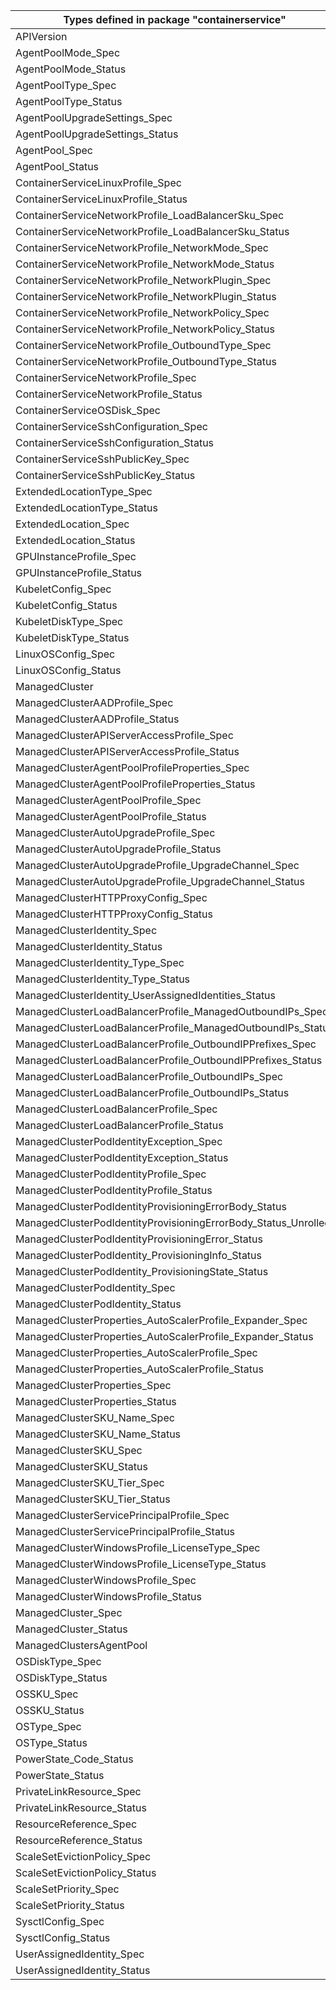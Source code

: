 | Types defined in package "containerservice"                    | v1alpha1api20210501 |
|----------------------------------------------------------------|---------------------|
| APIVersion                                                     | v1alpha1api20210501 |
| AgentPoolMode_Spec                                             | v1alpha1api20210501 |
| AgentPoolMode_Status                                           | v1alpha1api20210501 |
| AgentPoolType_Spec                                             | v1alpha1api20210501 |
| AgentPoolType_Status                                           | v1alpha1api20210501 |
| AgentPoolUpgradeSettings_Spec                                  | v1alpha1api20210501 |
| AgentPoolUpgradeSettings_Status                                | v1alpha1api20210501 |
| AgentPool_Spec                                                 | v1alpha1api20210501 |
| AgentPool_Status                                               | v1alpha1api20210501 |
| ContainerServiceLinuxProfile_Spec                              | v1alpha1api20210501 |
| ContainerServiceLinuxProfile_Status                            | v1alpha1api20210501 |
| ContainerServiceNetworkProfile_LoadBalancerSku_Spec            | v1alpha1api20210501 |
| ContainerServiceNetworkProfile_LoadBalancerSku_Status          | v1alpha1api20210501 |
| ContainerServiceNetworkProfile_NetworkMode_Spec                | v1alpha1api20210501 |
| ContainerServiceNetworkProfile_NetworkMode_Status              | v1alpha1api20210501 |
| ContainerServiceNetworkProfile_NetworkPlugin_Spec              | v1alpha1api20210501 |
| ContainerServiceNetworkProfile_NetworkPlugin_Status            | v1alpha1api20210501 |
| ContainerServiceNetworkProfile_NetworkPolicy_Spec              | v1alpha1api20210501 |
| ContainerServiceNetworkProfile_NetworkPolicy_Status            | v1alpha1api20210501 |
| ContainerServiceNetworkProfile_OutboundType_Spec               | v1alpha1api20210501 |
| ContainerServiceNetworkProfile_OutboundType_Status             | v1alpha1api20210501 |
| ContainerServiceNetworkProfile_Spec                            | v1alpha1api20210501 |
| ContainerServiceNetworkProfile_Status                          | v1alpha1api20210501 |
| ContainerServiceOSDisk_Spec                                    | v1alpha1api20210501 |
| ContainerServiceSshConfiguration_Spec                          | v1alpha1api20210501 |
| ContainerServiceSshConfiguration_Status                        | v1alpha1api20210501 |
| ContainerServiceSshPublicKey_Spec                              | v1alpha1api20210501 |
| ContainerServiceSshPublicKey_Status                            | v1alpha1api20210501 |
| ExtendedLocationType_Spec                                      | v1alpha1api20210501 |
| ExtendedLocationType_Status                                    | v1alpha1api20210501 |
| ExtendedLocation_Spec                                          | v1alpha1api20210501 |
| ExtendedLocation_Status                                        | v1alpha1api20210501 |
| GPUInstanceProfile_Spec                                        | v1alpha1api20210501 |
| GPUInstanceProfile_Status                                      | v1alpha1api20210501 |
| KubeletConfig_Spec                                             | v1alpha1api20210501 |
| KubeletConfig_Status                                           | v1alpha1api20210501 |
| KubeletDiskType_Spec                                           | v1alpha1api20210501 |
| KubeletDiskType_Status                                         | v1alpha1api20210501 |
| LinuxOSConfig_Spec                                             | v1alpha1api20210501 |
| LinuxOSConfig_Status                                           | v1alpha1api20210501 |
| ManagedCluster                                                 | v1alpha1api20210501 |
| ManagedClusterAADProfile_Spec                                  | v1alpha1api20210501 |
| ManagedClusterAADProfile_Status                                | v1alpha1api20210501 |
| ManagedClusterAPIServerAccessProfile_Spec                      | v1alpha1api20210501 |
| ManagedClusterAPIServerAccessProfile_Status                    | v1alpha1api20210501 |
| ManagedClusterAgentPoolProfileProperties_Spec                  | v1alpha1api20210501 |
| ManagedClusterAgentPoolProfileProperties_Status                | v1alpha1api20210501 |
| ManagedClusterAgentPoolProfile_Spec                            | v1alpha1api20210501 |
| ManagedClusterAgentPoolProfile_Status                          | v1alpha1api20210501 |
| ManagedClusterAutoUpgradeProfile_Spec                          | v1alpha1api20210501 |
| ManagedClusterAutoUpgradeProfile_Status                        | v1alpha1api20210501 |
| ManagedClusterAutoUpgradeProfile_UpgradeChannel_Spec           | v1alpha1api20210501 |
| ManagedClusterAutoUpgradeProfile_UpgradeChannel_Status         | v1alpha1api20210501 |
| ManagedClusterHTTPProxyConfig_Spec                             | v1alpha1api20210501 |
| ManagedClusterHTTPProxyConfig_Status                           | v1alpha1api20210501 |
| ManagedClusterIdentity_Spec                                    | v1alpha1api20210501 |
| ManagedClusterIdentity_Status                                  | v1alpha1api20210501 |
| ManagedClusterIdentity_Type_Spec                               | v1alpha1api20210501 |
| ManagedClusterIdentity_Type_Status                             | v1alpha1api20210501 |
| ManagedClusterIdentity_UserAssignedIdentities_Status           | v1alpha1api20210501 |
| ManagedClusterLoadBalancerProfile_ManagedOutboundIPs_Spec      | v1alpha1api20210501 |
| ManagedClusterLoadBalancerProfile_ManagedOutboundIPs_Status    | v1alpha1api20210501 |
| ManagedClusterLoadBalancerProfile_OutboundIPPrefixes_Spec      | v1alpha1api20210501 |
| ManagedClusterLoadBalancerProfile_OutboundIPPrefixes_Status    | v1alpha1api20210501 |
| ManagedClusterLoadBalancerProfile_OutboundIPs_Spec             | v1alpha1api20210501 |
| ManagedClusterLoadBalancerProfile_OutboundIPs_Status           | v1alpha1api20210501 |
| ManagedClusterLoadBalancerProfile_Spec                         | v1alpha1api20210501 |
| ManagedClusterLoadBalancerProfile_Status                       | v1alpha1api20210501 |
| ManagedClusterPodIdentityException_Spec                        | v1alpha1api20210501 |
| ManagedClusterPodIdentityException_Status                      | v1alpha1api20210501 |
| ManagedClusterPodIdentityProfile_Spec                          | v1alpha1api20210501 |
| ManagedClusterPodIdentityProfile_Status                        | v1alpha1api20210501 |
| ManagedClusterPodIdentityProvisioningErrorBody_Status          | v1alpha1api20210501 |
| ManagedClusterPodIdentityProvisioningErrorBody_Status_Unrolled | v1alpha1api20210501 |
| ManagedClusterPodIdentityProvisioningError_Status              | v1alpha1api20210501 |
| ManagedClusterPodIdentity_ProvisioningInfo_Status              | v1alpha1api20210501 |
| ManagedClusterPodIdentity_ProvisioningState_Status             | v1alpha1api20210501 |
| ManagedClusterPodIdentity_Spec                                 | v1alpha1api20210501 |
| ManagedClusterPodIdentity_Status                               | v1alpha1api20210501 |
| ManagedClusterProperties_AutoScalerProfile_Expander_Spec       | v1alpha1api20210501 |
| ManagedClusterProperties_AutoScalerProfile_Expander_Status     | v1alpha1api20210501 |
| ManagedClusterProperties_AutoScalerProfile_Spec                | v1alpha1api20210501 |
| ManagedClusterProperties_AutoScalerProfile_Status              | v1alpha1api20210501 |
| ManagedClusterProperties_Spec                                  | v1alpha1api20210501 |
| ManagedClusterProperties_Status                                | v1alpha1api20210501 |
| ManagedClusterSKU_Name_Spec                                    | v1alpha1api20210501 |
| ManagedClusterSKU_Name_Status                                  | v1alpha1api20210501 |
| ManagedClusterSKU_Spec                                         | v1alpha1api20210501 |
| ManagedClusterSKU_Status                                       | v1alpha1api20210501 |
| ManagedClusterSKU_Tier_Spec                                    | v1alpha1api20210501 |
| ManagedClusterSKU_Tier_Status                                  | v1alpha1api20210501 |
| ManagedClusterServicePrincipalProfile_Spec                     | v1alpha1api20210501 |
| ManagedClusterServicePrincipalProfile_Status                   | v1alpha1api20210501 |
| ManagedClusterWindowsProfile_LicenseType_Spec                  | v1alpha1api20210501 |
| ManagedClusterWindowsProfile_LicenseType_Status                | v1alpha1api20210501 |
| ManagedClusterWindowsProfile_Spec                              | v1alpha1api20210501 |
| ManagedClusterWindowsProfile_Status                            | v1alpha1api20210501 |
| ManagedCluster_Spec                                            | v1alpha1api20210501 |
| ManagedCluster_Status                                          | v1alpha1api20210501 |
| ManagedClustersAgentPool                                       | v1alpha1api20210501 |
| OSDiskType_Spec                                                | v1alpha1api20210501 |
| OSDiskType_Status                                              | v1alpha1api20210501 |
| OSSKU_Spec                                                     | v1alpha1api20210501 |
| OSSKU_Status                                                   | v1alpha1api20210501 |
| OSType_Spec                                                    | v1alpha1api20210501 |
| OSType_Status                                                  | v1alpha1api20210501 |
| PowerState_Code_Status                                         | v1alpha1api20210501 |
| PowerState_Status                                              | v1alpha1api20210501 |
| PrivateLinkResource_Spec                                       | v1alpha1api20210501 |
| PrivateLinkResource_Status                                     | v1alpha1api20210501 |
| ResourceReference_Spec                                         | v1alpha1api20210501 |
| ResourceReference_Status                                       | v1alpha1api20210501 |
| ScaleSetEvictionPolicy_Spec                                    | v1alpha1api20210501 |
| ScaleSetEvictionPolicy_Status                                  | v1alpha1api20210501 |
| ScaleSetPriority_Spec                                          | v1alpha1api20210501 |
| ScaleSetPriority_Status                                        | v1alpha1api20210501 |
| SysctlConfig_Spec                                              | v1alpha1api20210501 |
| SysctlConfig_Status                                            | v1alpha1api20210501 |
| UserAssignedIdentity_Spec                                      | v1alpha1api20210501 |
| UserAssignedIdentity_Status                                    | v1alpha1api20210501 |
